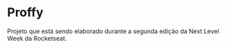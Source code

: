 <h1> Proffy </h1>

<p> Projeto que está sendo elaborado durante a segunda edição da Next Level Week da Rocketseat. <p/>


